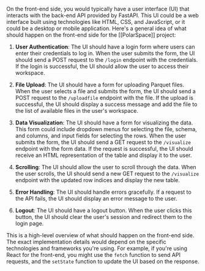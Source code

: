 On the front-end side, you would typically have a user interface (UI) that interacts with the back-end API provided by FastAPI. This UI could be a web interface built using technologies like HTML, CSS, and JavaScript, or it could be a desktop or mobile application. Here's a general idea of what should happen on the front-end side for the [[PolarSpace]] project:

1. **User Authentication**: The UI should have a login form where users can enter their credentials to log in. When the user submits the form, the UI should send a POST request to the `/login` endpoint with the credentials. If the login is successful, the UI should allow the user to access their workspace.

2. **File Upload**: The UI should have a form for uploading Parquet files. When the user selects a file and submits the form, the UI should send a POST request to the `/uploadfile` endpoint with the file. If the upload is successful, the UI should display a success message and add the file to the list of available files in the user's workspace.

3. **Data Visualization**: The UI should have a form for visualizing the data. This form could include dropdown menus for selecting the file, schema, and columns, and input fields for selecting the rows. When the user submits the form, the UI should send a GET request to the `/visualize` endpoint with the form data. If the request is successful, the UI should receive an HTML representation of the table and display it to the user.

4. **Scrolling**: The UI should allow the user to scroll through the data. When the user scrolls, the UI should send a new GET request to the `/visualize` endpoint with the updated row indices and display the new table.

5. **Error Handling**: The UI should handle errors gracefully. If a request to the API fails, the UI should display an error message to the user.

6. **Logout**: The UI should have a logout button. When the user clicks this button, the UI should clear the user's session and redirect them to the login page.

This is a high-level overview of what should happen on the front-end side. The exact implementation details would depend on the specific technologies and frameworks you're using. For example, if you're using React for the front-end, you might use the `fetch` function to send API requests, and the `setState` function to update the UI based on the response.